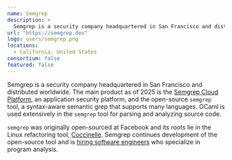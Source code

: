 ```yaml
---
name: Semgrep
description: >
  Semgrep is a security company headquartered in San Francisco and distributed worldwide
url: "https://semgrep.dev"
logo: users/semgrep.png
locations:
  - California, United States
consortium: false
featured: false
---
```


Semgrep is a security company headquartered in San Francisco and distributed worldwide. The main product as of 2025 is the [Semgrep Cloud Platform](https://semgrep.dev/), an application security platform, and the open-source `semgrep` tool, a syntax-aware semantic grep that supports many languages. OCaml is used extensively in the `semgrep` tool for parsing and analyzing source code.

`semgrep` was originally open-sourced at Facebook and its roots lie in the Linux refactoring tool, [Coccinelle](https://web.archive.org/web/20230408035503/https://coccinelle.gitlabpages.inria.fr/website/). Semgrep continues development of the open-source tool and is [hiring software engineers](https://semgrep.dev/about/careers/#job-board) who specialize in program analysis.